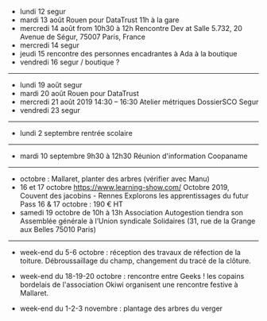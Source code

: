 - lundi 12 segur
- mardi 13 août Rouen pour DataTrust 11h à la gare
- mercredi 14 août from 10h30 à 12h Rencontre Dev at Salle 5.732, 20 Avenue de Ségur, 75007 Paris, France
- mercredi 14 segur
- jeudi 15 rencontre des personnes encadrantes à Ada à la boutique
- vendredi 16 segur / boutique ?
---
- lundi 19 août segur
- mardi 20 août Rouen pour DataTrust
- mercredi 21 août 2019 14:30 – 16:30 Atelier métriques DossierSCO Segur
- vendredi 23 segur
---
- lundi 2 septembre rentrée scolaire
---
- mardi 10 septembre 9h30 à 12h30 Réunion d'information Coopaname
---
- octobre : Mallaret, planter des arbres (vérifier avec Manu)
- 16 et 17 octobre https://www.learning-show.com/ Octobre 2019, Couvent des jacobins - Rennes   Explorons les apprentissages du futur  Pass 16 & 17 octobre : 190 € HT
- samedi 19 octobre de 10h à 13h Association Autogestion tiendra son Assemblée générale à l’Union syndicale Solidaires (31, rue de la Grange aux Belles 75010 Paris) 
---



- week-end du 5-6 octobre : réception des travaux de réfection de la toiture. Débroussaillage du champ, changement du tracé de la clôture.

- week-end du 18-19-20 octobre : rencontre entre Geeks ! les copains bordelais de l'association Okiwi organisent une rencontre festive à Mallaret.

- week-end du 1-2-3 novembre : plantage des arbres du verger 





